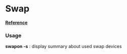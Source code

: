 # Swap
[**Reference**](https://access.redhat.com/documentation/en-US/Red_Hat_Enterprise_Linux/3/html/System_Administration_Guide/s1-swap-adding.html)

### Usage
**swapon -s** : display summary about used swap devices
